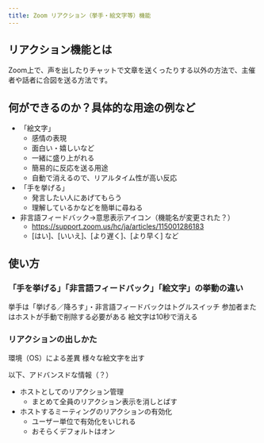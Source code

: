 ```yaml
---
title: Zoom リアクション（挙手・絵文字等）機能
---
```


## リアクション機能とは

Zoom上で、声を出したりチャットで文章を送くったりする以外の方法で、主催者や話者に合図を送る方法です。

## 何ができるのか？具体的な用途の例など

- 「絵文字」
  - 感情の表現
  - 面白い・嬉しいなど
  - 一緒に盛り上がれる
  - 簡易的に反応を送る用途
  - 自動で消えるので、リアルタイム性が高い反応
- 「手を挙げる」
  - 発言したい人にあげてもらう
  - 理解しているかなどを簡単に尋ねる
- 非言語フィードバック→意思表示アイコン（機能名が変更された？）
  - https://support.zoom.us/hc/ja/articles/115001286183
  - [はい]、[いいえ]、[より遅く]、[より早く] など

## 使い方

### 「手を挙げる」「非言語フィードバック」「絵文字」の挙動の違い
挙手は「挙げる／降ろす」・非言語フィードバックはトグルスイッチ
参加者またはホストが手動で削除する必要がある
絵文字は10秒で消える

### リアクションの出しかた
環境（OS）による差異
様々な絵文字を出す

以下、アドバンスドな情報（？）
- ホストとしてのリアクション管理
  - まとめて全員のリアクション表示を消しとばす
- ホストするミーティングのリアクションの有効化
  - ユーザー単位で有効化をいじれる
  - おそらくデフォルトはオン

